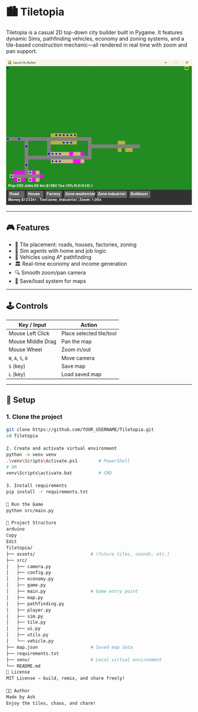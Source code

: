 # 🏙️ Tiletopia

Tiletopia is a casual 2D top-down city builder built in Pygame. It features dynamic Sims, pathfinding vehicles, economy and zoning systems, and a tile-based construction mechanic—all rendered in real time with zoom and pan support.

![Screenshot](src/City_Builder_Screenshot.jpg)

---

## 🎮 Features

- 🧱 Tile placement: roads, houses, factories, zoning
- 👥 Sim agents with home and job logic
- 🚗 Vehicles using A* pathfinding
- 🏛️ Real-time economy and income generation
- 🔍 Smooth zoom/pan camera
- 💾 Save/load system for maps

---

## 🕹️ Controls

| Key / Input         | Action                         |
|---------------------|--------------------------------|
| Mouse Left Click    | Place selected tile/tool       |
| Mouse Middle Drag   | Pan the map                    |
| Mouse Wheel         | Zoom in/out                    |
| `W`, `A`, `S`, `D`  | Move camera                    |
| `S` (key)           | Save map                       |
| `L` (key)           | Load saved map                 |

---

## 🔧 Setup

### 1. Clone the project

```bash
git clone https://github.com/YOUR_USERNAME/Tiletopia.git
cd Tiletopia

2. Create and activate virtual environment
python -m venv venv
.\venv\Scripts\Activate.ps1        # PowerShell
# OR
venv\Scripts\activate.bat          # CMD

3. Install requirements
pip install -r requirements.txt

🚀 Run the Game
python src/main.py

📁 Project Structure
arduino
Copy
Edit
Tiletopia/
├── assets/                     # (future tiles, sounds, etc.)
├── src/
│   ├── camera.py
│   ├── config.py
│   ├── economy.py
│   ├── game.py
│   ├── main.py                 # Game entry point
│   ├── map.py
│   ├── pathfinding.py
│   ├── player.py
│   ├── sim.py
│   ├── tile.py
│   ├── ui.py
│   ├── utils.py
│   └── vehicle.py
├── map.json                    # Saved map data
├── requirements.txt
├── venv/                       # Local virtual environment
└── README.md
📜 License
MIT License — build, remix, and share freely!

👨‍💻 Author
Made by Ash
Enjoy the tiles, chaos, and charm!
